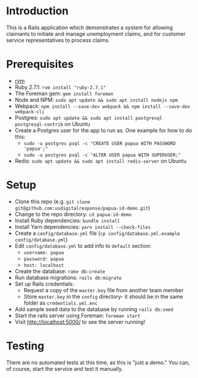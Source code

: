 # Introduction

This is a Rails application which demonstrates a system for allowing claimants to initiate and manage unemployment claims, and for customer service representatives to process claims.

# Prerequisites

* [rvm](https://rvm.io/)
* Ruby 2.7.1: `rvm install "ruby-2.7.1"`
* The Foreman gem: `gem install foreman`
* Node and NPM: `sudo apt update && sudo apt install nodejs npm`
* Webpack: `npm install --save-dev webpack && npm install --save-dev webpack-cli`
* Postgres: `sudo apt update && sudo apt install postgresql postgresql-contrib` on Ubuntu
* Create a Postgres user for the app to run as.  One example for how to do this:
	* `sudo -u postgres psql -c "CREATE USER papua WITH PASSWORD 'papua';"`
	* `sudo -u postgres psql -c "ALTER USER papua WITH SUPERUSER;"`
* Redis: `sudo apt update && sudo apt install redis-server` on Ubuntu

# Setup

* Clone this repo (e.g. `git clone git@github.com:usdigitalresponse/papua-id-demo.git`)
* Change to the repo directory: `cd papua-id-demo`
* Install Ruby dependencies: `bundle install`
* Install Yarn dependencies: `yarn install --check-files`
* Create a `config/database.yml` file (`cp config/database.yml.example config/database.yml`)
* Edit `config/database.yml` to add info to `default` section:
	* `username: papua`
	* `password: papua`
	* `host: localhost`
* Create the database: `rake db:create`
* Run database migrations: `rails db:migrate`
* Set up Rails credentials:
	* Request a copy of the `master.key` file from another team member
	* Store `master.key` in the `config` directory- it should be in the same folder as `credentials.yml.enc`
* Add sample seed data to the database by running `rails db:seed`
* Start the rails server using Foreman: `foreman start`
* Visit [http://localhost:5000/](http://localhost:5000/) to see the server running!

# Testing

There are no automated tests at this time, as this is "just a demo."  You can, of course, start the service and test it manually.